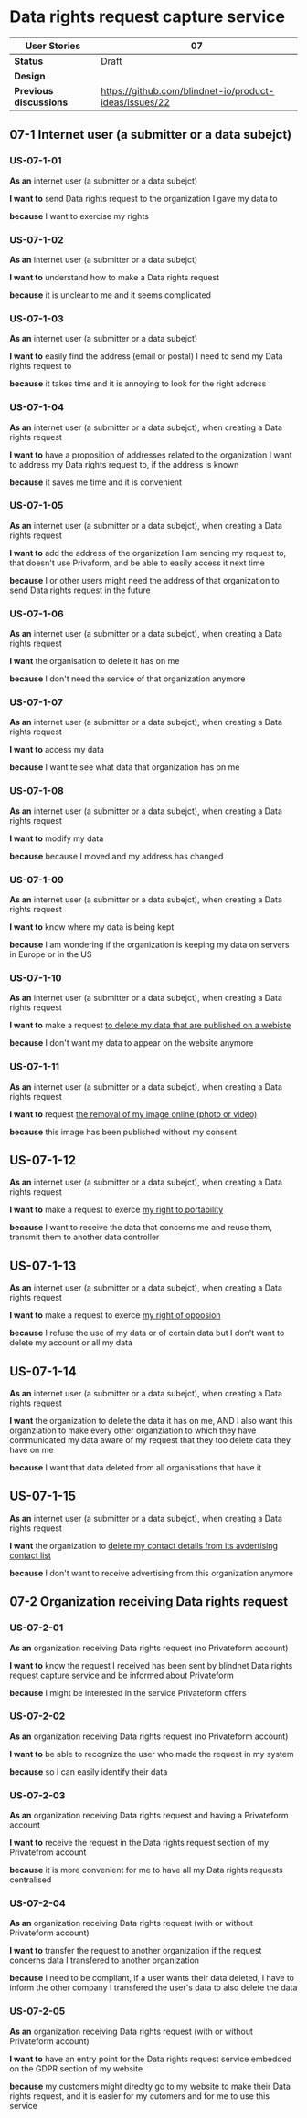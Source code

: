 # Data rights request capture service

<!-- prettier-ignore -->
| User Stories | 07 |
| ---------- | ---- |
| **Status** | Draft |
| **Design** | 
| **Previous discussions** | https://github.com/blindnet-io/product-ideas/issues/22

## 07-1 Internet user (a submitter or a data subejct)

### US-07-1-01

**As an** internet user (a submitter or a data subejct)

**I want to** send Data rights request to the organization I gave my data to

**because** I want to exercise my rights 

### US-07-1-02

**As an** internet user (a submitter or a data subejct)

**I want to** understand how to make a Data rights request

**because** it is unclear to me and it seems complicated

### US-07-1-03

**As an** internet user (a submitter or a data subejct)

**I want to** easily find the address (email or postal) I need to send my Data rights request to 

**because** it takes time and it is annoying to look for the right address 

### US-07-1-04

**As an** internet user (a submitter or a data subejct), when creating a Data rights request

**I want to** have a proposition of addresses related to the organization I want to address my Data rights request to, if the address is known

**because** it saves me time and it is convenient

### US-07-1-05

**As an** internet user (a submitter or a data subejct), when creating a Data rights request

**I want to** add the address of the organization I am sending my request to, that doesn't use Privaform, and be able to easily access it next time

**because** I or other users might need the address of that organization to send Data rights request in the future

### US-07-1-06

**As an** internet user (a submitter or a data subejct), when creating a Data rights request

**I want** the organisation to delete it has on me

**because** I don't need the service of that organization anymore

### US-07-1-07

**As an** internet user (a submitter or a data subejct), when creating a Data rights request

**I want to** access my data

**because** I want te see what data that organization has on me

### US-07-1-08

**As an** internet user (a submitter or a data subejct), when creating a Data rights request

**I want to** modify my data

**because** because I moved and my address has changed

### US-07-1-09

**As an** internet user (a submitter or a data subejct), when creating a Data rights request

**I want to** know where my data is being kept

**because** I am wondering if the organization is keeping my data on servers in Europe or in the US

### US-07-1-10

**As an** internet user (a submitter or a data subejct), when creating a Data rights request

**I want to** make a request [to delete my data that are published on a webiste](https://www.cnil.fr/fr/webmaster-ou-responsables-de-sites-comment-repondre-aux-demandes-de-suppression-de-donnees)

**because** I don't want my data to appear on the website anymore

### US-07-1-11

**As an** internet user (a submitter or a data subejct), when creating a Data rights request

**I want to** request [the removal of my image online (photo or video)](https://www.cnil.fr/fr/demander-le-retrait-de-votre-image-en-ligne)

**because** this image has been published without my consent

## US-07-1-12

**As an** internet user (a submitter or a data subejct), when creating a Data rights request

**I want to** make a request to exerce [my right to portability](https://www.cnil.fr/fr/professionnels-comment-repondre-une-demande-de-droit-la-portabilite)

**because** I want to receive the data that concerns me and reuse them, transmit them to another data controller

## US-07-1-13

**As an** internet user (a submitter or a data subejct), when creating a Data rights request

**I want to** make a request to exerce [my right of opposion](https://www.cnil.fr/fr/le-droit-dopposition-refuser-lutilisation-de-vos-donnees)

**because** I refuse the use of my data or of certain data but I don't want to delete my account or all my data

## US-07-1-14

**As an** internet user (a submitter or a data subejct), when creating a Data rights request

**I want** the organization to delete the data it has on me, AND I also want this organziation to make every other organziation to which they have communicated my data aware of my request that they too delete data they have on me

**because** I want that data deleted from all organisations that have it 

## US-07-1-15

**As an** internet user (a submitter or a data subejct), when creating a Data rights request

**I want** the organization to [delete my contact details from its avdertising contact list](https://www.cnil.fr/fr/modele/courrier/ne-plus-recevoir-de-publicites)

**because** I don't want to receive advertising from this organization anymore

## 07-2 Organization receiving Data rights request

### US-07-2-01

**As an** organization receiving Data rights request (no Privateform account)

**I want to** know the request I received has been sent by blindnet Data rights request capture service and be informed about Privateform

**because** I might be interested in the service Privateform offers

### US-07-2-02

**As an** organization receiving Data rights request (no Privateform account)

**I want to** be able to recognize the user who made the request in my system

**because** so I can easily identify their data

### US-07-2-03

**As an** organization receiving Data rights request and having a Privateform account

**I want to** receive the request in the Data rights request section of my Privatefrom account

**because** it is more convenient for me to have all my Data rights requests centralised

### US-07-2-04

**As an** organization receiving Data rights request (with or without Privateform account)

**I want to** transfer the request to another organization if the request concerns data I transfered to another organization

**because** I need to be compliant, if a user wants their data deleted, I have to inform the other company I transfered the user's data to also delete the data

### US-07-2-05

**As an** organization receiving Data rights request (with or without Privateform account)

**I want to** have an entry point for the Data rights request service embedded on the GDPR section of my website

**because** my customers might direclty go to my website to make their Data rights request, and it is easier for my cutomers and for me to use this service
